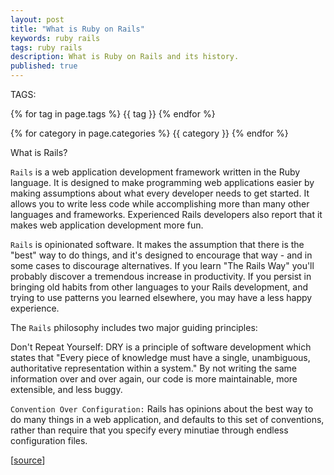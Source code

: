```yaml
---
layout: post
title: "What is Ruby on Rails"
keywords: ruby rails
tags: ruby rails
description: What is Ruby on Rails and its history.
published: true
---
```


TAGS:
   
   {% for tag in page.tags %} {{ tag }} {% endfor %}

   {% for category in page.categories %} {{ category }} {% endfor %}

 What is Rails?

`Rails` is a web application development framework written in the Ruby language. It is designed to make programming web applications easier by making assumptions about what every developer needs to get started. It allows you to write less code while accomplishing more than many other languages and frameworks. Experienced Rails developers also report that it makes web application development more fun.

`Rails` is opinionated software. It makes the assumption that there is the "best" way to do things, and it's designed to encourage that way - and in some cases to discourage alternatives. If you learn "The Rails Way" you'll probably discover a tremendous increase in productivity. If you persist in bringing old habits from other languages to your Rails development, and trying to use patterns you learned elsewhere, you may have a less happy experience.

The `Rails` philosophy includes two major guiding principles:

Don't Repeat Yourself: DRY is a principle of software development which states that "Every piece of knowledge must have a single, unambiguous, authoritative representation within a system." By not writing the same information over and over again, our code is more maintainable, more extensible, and less buggy.

`Convention Over Configuration:` Rails has opinions about the best way to do many things in a web application, and defaults to this set of conventions, rather than require that you specify every minutiae through endless configuration files.

[<a href="http://guides.rubyonrails.org/getting_started.html">source</a>]
